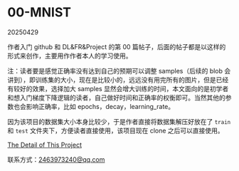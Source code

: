 # 00-MNIST

20250429

作者入门 github 和 DL&FR&Project 的第 00 篇帖子，后面的帖子都是以这样的形式来创作，主要用作作者本人的学习使用。

注：读者要是感觉正确率没有达到自己的预期可以调整 samples（后续的 blob 会讲到），即训练集的大小，现在是比较小的，远远没有用完所有的图片，但是已经有较好的效果，选择加大 samples 显然会增大训练的时间，本文面向的是初学者和想入门梯度下降逻辑的读者，自己做好时间和正确率的权衡即可。当然其他的参数也会影响正确率，比如 epochs，decay，learning_rate。

因为该项目的数据集大小本身比较少，于是作者直接将数据集解压好放在了 `train` 和 `test` 文件夹下，方便读者直接使用，该项目现在 clone 之后可以直接使用。

[The Detail of This Project](https://github.com/fangqing408/00-MNIST/blob/master/recognition/README.md)

联系方式：2463973240@qq.com
